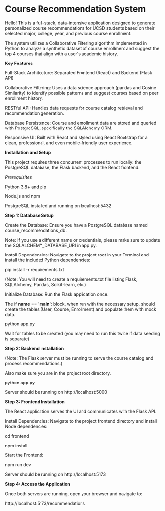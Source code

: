# Course Recommendation System

Hello! This is a full-stack, data-intensive application designed to generate personalized course recommendations for UCSD students based on their selected major, college, year, and previous course enrollment.

The system utilizes a Collaborative Filtering algorithm implemented in Python to analyze a synthetic dataset of course enrollment and suggest the top 4 courses that align with a user's academic history.

**Key Features**

Full-Stack Architecture: Separated Frontend (React) and Backend (Flask API)

Collaborative Filtering: Uses a data science approach (pandas and Cosine Similarity) to identify possible patterns and suggest courses based on peer enrollment history.

RESTful API: Handles data requests for course catalog retrieval and recommendation generation.

Database Persistence: Course and enrollment data are stored and queried with PostgreSQL, specifically the SQLAlchemy ORM.

Responsive UI: Built with React and styled using React Bootstrap for a clean, professional, and even mobile-friendly user experience.


**Installation and Setup**

This project requires three concurrent processes to run locally: the PostgreSQL database, the Flask backend, and the React frontend.

_Prerequisites_

Python 3.8+ and pip

Node.js and npm

PostgreSQL installed and running on localhost:5432

**Step 1: Database Setup**

Create the Database: Ensure you have a PostgreSQL database named course_recommendations_db.

Note: If you use a different name or credentials, please make sure to update the SQLALCHEMY_DATABASE_URI in app.py.

Install Dependencies: Navigate to the project root in your Terminal and install the included Python dependencies:

pip install -r requirements.txt

(Note: You will need to create a requirements.txt file listing Flask, SQLAlchemy, Pandas, Scikit-learn, etc.)

Initialize Database: Run the Flask application once. 

The if __name__ == '__main__': block, when run with the necessary setup, should create the tables (User, Course, Enrollment) and populate them with mock data.

python app.py 

Wait for tables to be created (you may need to run this twice if data seeding is separate)

**Step 2: Backend Installation**

(Note: The Flask server must be running to serve the course catalog and process recommendations.)

Also make sure you are in the project root directory.

python app.py

Server should be running on http://localhost:5000

**Step 3: Frontend Installation**

The React application serves the UI and communicates with the Flask API.

Install Dependencies: Navigate to the project frontend directory and install Node dependencies:

cd frontend

npm install

Start the Frontend:

npm run dev

Server should be running on http://localhost:5173

**Step 4: Access the Application**

Once both servers are running, open your browser and navigate to:

http://localhost:5173/recommendations

